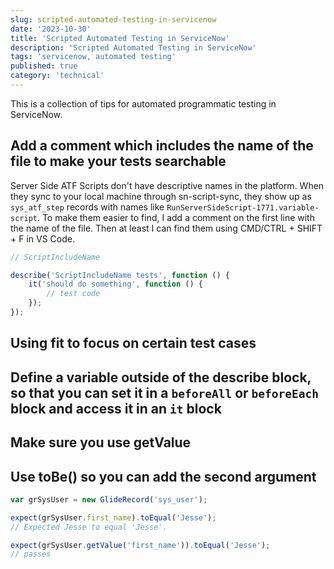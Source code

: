 ```yaml
---
slug: scripted-automated-testing-in-servicenow
date: '2023-10-30'
title: 'Scripted Automated Testing in ServiceNow'
description: 'Scripted Automated Testing in ServiceNow'
tags: 'servicenow, automated testing'
published: true
category: 'technical'
---
```


This is a collection of tips for automated programmatic testing in ServiceNow.

## Add a comment which includes the name of the file to make your tests searchable

Server Side ATF Scripts don't have descriptive names in the platform. When they sync to your local machine through sn-script-sync, they show up as `sys_atf_step` records with names like `RunServerSideScript-1771.variable-script`. To make them easier to find, I add a comment on the first line with the name of the file. Then at least I can find them using CMD/CTRL + SHIFT + F in VS Code.

```js filename="RunServerSideScript-1771.variable-script"
// ScriptIncludeName

describe('ScriptIncludeName tests', function () {
	it('should do something', function () {
		// test code
	});
});
```

## Using fit to focus on certain test cases

## Define a variable outside of the describe block, so that you can set it in a `beforeAll` or `beforeEach` block and access it in an `it` block

## Make sure you use getValue

## Use toBe() so you can add the second argument

```js
var grSysUser = new GlideRecord('sys_user');

expect(grSysUser.first_name).toEqual('Jesse');
// Expected Jesse to equal 'Jesse'.

expect(grSysUser.getValue('first_name')).toEqual('Jesse');
// passes
```
